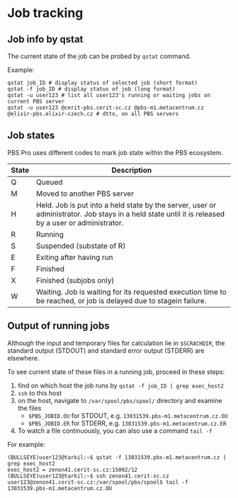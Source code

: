 # Job tracking

## Job info by qstat 

The current state of the job can be probed by `qstat` command.

Example:

    qstat job_ID # display status of selected job (short format)
    qstat -f job_ID # display status of job (long format)
    qstat -u user123 # list all user123's running or waiting jobs on current PBS server 
    qstat -u user123 @cerit-pbs.cerit-sc.cz @pbs-m1.metacentrum.cz @elixir-pbs.elixir-czech.cz # dtto, on all PBS servers

## Job states

PBS Pro uses different codes to mark job state within the PBS ecosystem. 

| State | Description |
|-------|-------------|
| Q | Queued |
| M | Moved to another PBS server |
| H | Held. Job is put into a held state by the server, user or administrator. Job stays in a held state until it is released by a user or administrator.|
| R | Running |
| S | Suspended (substate of R) |
| E | Exiting after having run |
| F | Finished |
| X | Finished (subjobs only) |
| W | Waiting. Job is waiting for its requested execution time to be reached, or job is delayed due to stagein failure. |

## Output of running jobs

Although the input and temporary files for calculation lie in `$SCRACHDIR`, the standard output (STDOUT) and standard error output (STDERR) are elsewhere. 

To see current state of these files in a running job, proceed in these steps:

1. find on which host the job runs by `qstat -f job_ID | grep exec_host2`
2. `ssh` to this host
3. on the host, navigate to `/var/spool/pbs/spool/` directory and examine the files
    - `$PBS_JOBID.OU` for STDOUT, e.g. `13031539.pbs-m1.metacentrum.cz.OU`
    - `$PBS_JOBID.ER` for STDERR, e.g. `13031539.pbs-m1.metacentrum.cz.ER`
4. To watch a file continuously, you can also use a command `tail -f`

For example:

    (BULLSEYE)user123@tarkil:~$ qstat -f 13031539.pbs-m1.metacentrum.cz | grep exec_host2
    exec_host2 = zenon41.cerit-sc.cz:15002/12
    (BULLSEYE)user123@tarkil:~$ ssh zenon41.cerit-sc.cz
    user123@zenon41.cerit-sc.cz:/var/spool/pbs/spool$ tail -f 13031539.pbs-m1.metacentrum.cz.OU 
 
<!--
## Job exit codes

!!! todo
    Sem tabulku exit kodu, kde a jak je zjistit a co znamenaji 

-->


